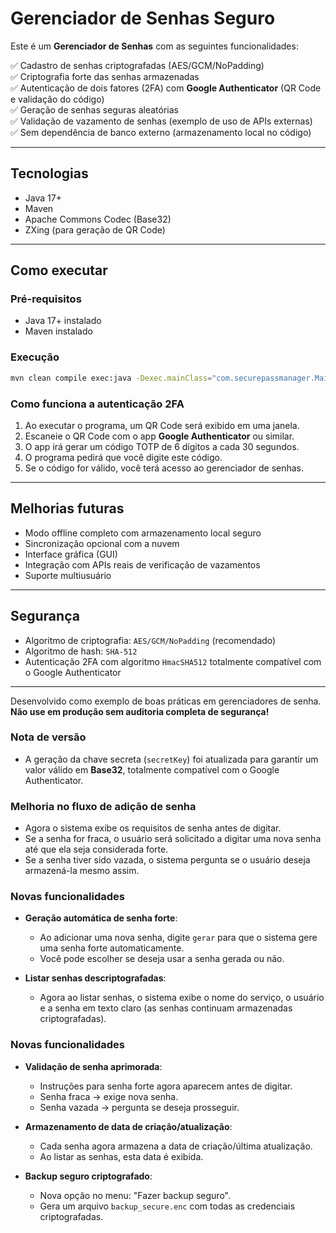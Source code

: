 
# Gerenciador de Senhas Seguro

Este é um **Gerenciador de Senhas** com as seguintes funcionalidades:

✅ Cadastro de senhas criptografadas (AES/GCM/NoPadding)  
✅ Criptografia forte das senhas armazenadas  
✅ Autenticação de dois fatores (2FA) com **Google Authenticator** (QR Code e validação do código)  
✅ Geração de senhas seguras aleatórias  
✅ Validação de vazamento de senhas (exemplo de uso de APIs externas)  
✅ Sem dependência de banco externo (armazenamento local no código)  

---

## Tecnologias

- Java 17+
- Maven
- Apache Commons Codec (Base32)
- ZXing (para geração de QR Code)

---

## Como executar

### Pré-requisitos

- Java 17+ instalado
- Maven instalado

### Execução

```bash
mvn clean compile exec:java -Dexec.mainClass="com.securepassmanager.Main"
```

### Como funciona a autenticação 2FA

1. Ao executar o programa, um QR Code será exibido em uma janela.
2. Escaneie o QR Code com o app **Google Authenticator** ou similar.
3. O app irá gerar um código TOTP de 6 dígitos a cada 30 segundos.
4. O programa pedirá que você digite este código.
5. Se o código for válido, você terá acesso ao gerenciador de senhas.

---

## Melhorias futuras

- Modo offline completo com armazenamento local seguro
- Sincronização opcional com a nuvem
- Interface gráfica (GUI)
- Integração com APIs reais de verificação de vazamentos
- Suporte multiusuário

---

## Segurança

- Algoritmo de criptografia: `AES/GCM/NoPadding` (recomendado)  
- Algoritmo de hash: `SHA-512`  
- Autenticação 2FA com algoritmo `HmacSHA512` totalmente compatível com o Google Authenticator

---

Desenvolvido como exemplo de boas práticas em gerenciadores de senha.  
**Não use em produção sem auditoria completa de segurança!**

### Nota de versão

- A geração da chave secreta (`secretKey`) foi atualizada para garantir um valor válido em **Base32**, totalmente compatível com o Google Authenticator.

### Melhoria no fluxo de adição de senha

- Agora o sistema exibe os requisitos de senha antes de digitar.
- Se a senha for fraca, o usuário será solicitado a digitar uma nova senha até que ela seja considerada forte.
- Se a senha tiver sido vazada, o sistema pergunta se o usuário deseja armazená-la mesmo assim.

### Novas funcionalidades

- **Geração automática de senha forte**:
    - Ao adicionar uma nova senha, digite `gerar` para que o sistema gere uma senha forte automaticamente.
    - Você pode escolher se deseja usar a senha gerada ou não.

- **Listar senhas descriptografadas**:
    - Agora ao listar senhas, o sistema exibe o nome do serviço, o usuário e a senha em texto claro (as senhas continuam armazenadas criptografadas).

### Novas funcionalidades

- **Validação de senha aprimorada**:
    - Instruções para senha forte agora aparecem antes de digitar.
    - Senha fraca → exige nova senha.
    - Senha vazada → pergunta se deseja prosseguir.

- **Armazenamento de data de criação/atualização**:
    - Cada senha agora armazena a data de criação/última atualização.
    - Ao listar as senhas, esta data é exibida.

- **Backup seguro criptografado**:
    - Nova opção no menu: "Fazer backup seguro".
    - Gera um arquivo `backup_secure.enc` com todas as credenciais criptografadas.
